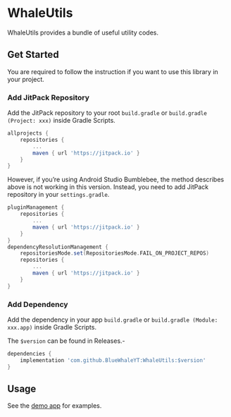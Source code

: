 
# WhaleUtils

WhaleUtils provides a bundle of useful utility codes.

## Get Started

You are required to follow the instruction if you want to use this library in your project.

### Add JitPack Repository

Add the JitPack repository to your root `build.gradle` or `build.gradle (Project: xxx)` inside Gradle Scripts.

```gradle
allprojects {
    repositories {
        ...
        maven { url 'https://jitpack.io' }
    }
}
```

However, if you’re using Android Studio Bumblebee, the method describes above is not working in this version. Instead, you need to add JitPack repository in your `settings.gradle`.

```gradle
pluginManagement {
    repositories {
        ...
        maven { url 'https://jitpack.io' }
    }
}
dependencyResolutionManagement {
    repositoriesMode.set(RepositoriesMode.FAIL_ON_PROJECT_REPOS)
    repositories {
        ...
        maven { url 'https://jitpack.io' }
    }
}
```

### Add Dependency

Add the dependency in your app `build.gradle` or `build.gradle (Module: xxx.app)` inside Gradle Scripts.

The `$version` can be found in Releases.-

```gradle
dependencies {
    implementation 'com.github.BlueWhaleYT:WhaleUtils:$version'
}
```

## Usage

See the <a href="https://github.com/BlueWhaleYT/WhaleUtils/tree/master/app" target="_blank">demo app</a> for examples.